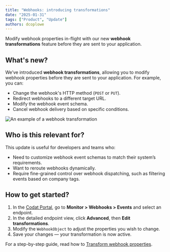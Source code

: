 ```yaml
---
title: "Webhooks: introducing transformations"
date: "2025-01-31"
tags: ["Product", "Update"]
authors: dcoplowe
---
```


Modify webhook properties in-flight with our new **webhook transformations** feature before they are sent to your application.

<!--truncate-->

## What's new?

We’ve introduced **webhook transformations**, allowing you to modify webhook properties before they are sent to your application. For example, you can:

- Change the webhook's HTTP method (`POST` or `PUT`).
- Redirect webhooks to a different target URL.
- Modify the webhook event schema.
- Cancel webhook delivery based on specific conditions.

![An example of a webhook transformation](/img/use-the-api/webhooks-transformation-edit.png)

## Who is this relevant for?

This update is useful for developers and teams who:

- Need to customize webhook event schemas to match their system’s requirements.
- Want to reroute webhooks dynamically.
- Require fine-grained control over webhook dispatching, such as filtering events based on company tags.

## How to get started?

1. In the [Codat Portal](https://app.codat.io/monitor/events), go to **Monitor > Webhooks > Events** and select an endpoint.
2. In the detailed endpoint view, click **Advanced**, then **Edit transformations**.
3. Modify the `WebhookObject` to adjust the properties you wish to change.
4. Save your changes — your transformation is now active.

For a step-by-step guide, read how to [Transform webhook properties](/using-the-api/webhooks/create-consumer#transform-webhook-properties).
